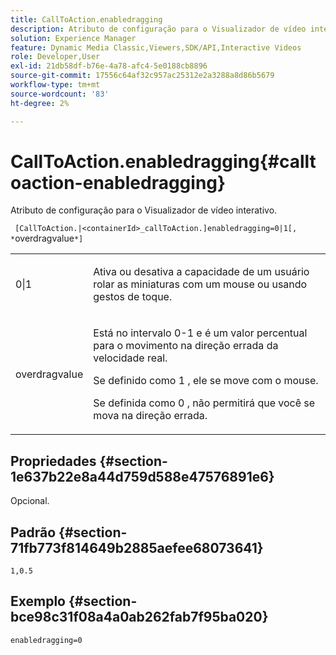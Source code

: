 ```yaml
---
title: CallToAction.enabledragging
description: Atributo de configuração para o Visualizador de vídeo interativo.
solution: Experience Manager
feature: Dynamic Media Classic,Viewers,SDK/API,Interactive Videos
role: Developer,User
exl-id: 21db58df-b76e-4a78-afc4-5e0188cb8896
source-git-commit: 17556c64af32c957ac25312e2a3288a8d86b5679
workflow-type: tm+mt
source-wordcount: '83'
ht-degree: 2%

---
```


# CallToAction.enabledragging{#calltoaction-enabledragging}

Atributo de configuração para o Visualizador de vídeo interativo.

` [CallToAction.|<containerId>_callToAction.]enabledragging=0|1[, *`overdragvalue`*]`

<table id="table_441553CD34C94A58A9D7CBF772DEDDB6"> 
 <tbody> 
  <tr> 
   <td colname="col1"> <p> <span class="codeph"> 0|1  </span> </p> </td> 
   <td colname="col2"> <p> Ativa ou desativa a capacidade de um usuário rolar as miniaturas com um mouse ou usando gestos de toque. </p> </td> 
  </tr> 
  <tr> 
   <td colname="col1"> <p> <span class="codeph"> <span class="varname"> overdragvalue  </span> </span> </p> </td> 
   <td colname="col2"> <p> Está no intervalo <span class="codeph"> 0-1 </span> e é um valor percentual para o movimento na direção errada da velocidade real. </p> <p>Se definido como <span class="codeph"> 1 </span>, ele se move com o mouse. </p> <p>Se definida como <span class="codeph"> 0 </span>, não permitirá que você se mova na direção errada. </p> </td> 
  </tr> 
 </tbody> 
</table>

## Propriedades {#section-1e637b22e8a44d759d588e47576891e6}

Opcional.

## Padrão {#section-71fb773f814649b2885aefee68073641}

`1,0.5`

## Exemplo {#section-bce98c31f08a4a0ab262fab7f95ba020}

```
enabledragging=0
```
